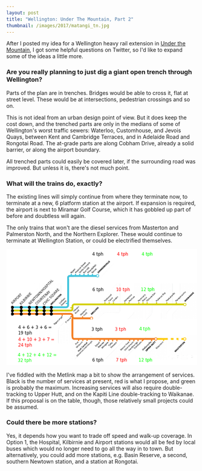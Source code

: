 ```yaml
---
layout: post
title: "Wellington: Under The Mountain, Part 2"
thumbnail: /images/2017/matangi_tn.jpg
---
```


After I posted my idea for a Wellington heavy rail extension in [Under the Mountain](/2017/03/wellington-under-the-mountain/), I got some helpful questions on Twitter, so I'd like to expand some of the ideas a little more.

### Are you really planning to just dig a giant open trench through Wellington?

Parts of the plan are in trenches. Bridges would be able to cross it, flat at street level. These would be at intersections, pedestrian crossings and so on.

This is not ideal from an urban design point of view. But it does keep the cost down, and the trenched parts are only in the medians of some of Wellington's worst traffic sewers: Waterloo, Customhouse, and Jevois Quays, between Kent and Cambridge Terraces, and in Adelaide Road and Rongotai Road. The at-grade parts are along Cobham Drive, already a solid barrier, or along the airport boundary.

All trenched parts could easily be covered later, if the surrounding road was improved. But unless it is, there's not much point.

### What will the trains do, exactly?

The existing lines will simply continue from where they terminate now, to terminate at a new, 6 platform station at the airport. If expansion is required, the airport is next to Miramar Golf Course, which it has gobbled up part of before and doubtless will again.

The only trains that won't are the diesel services from Masterton and Palmerston North, and the Northern Explorer. These would continue to terminate at Wellington Station, or could be electrified themselves.

![Plan for services on proposed Wellington heavy rail extension](/images/2017/wellington_service_map.png)

I've fiddled with the Metlink map a bit to show the arrangement of services. Black is the number of services at present, red is what I propose, and green is probably the maximum. Increasing services will also require double-tracking to Upper Hutt, and on the Kapiti Line double-tracking to Waikanae. If this proposal is on the table, though, those relatively small projects could be assumed.

### Could there be more stations?

Yes, it depends how you want to trade off speed and walk-up coverage. In Option 1, the Hospital, Kilbirnie and Airport stations would all be fed by local buses which would no longer need to go all the way in to town. But alternatively, you could add more stations, e.g. Basin Reserve, a second, southern Newtown station, and a station at Rongotai.